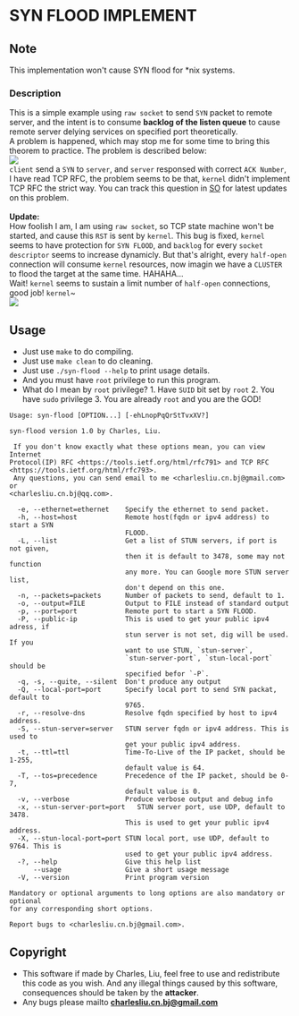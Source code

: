 SYN FLOOD IMPLEMENT
===================
## Note
This implementation won't cause SYN flood for \*nix systems. 

### Description
This is a simple example using `raw socket` to send `SYN` packet to remote server, and the intent is to consume **backlog of the listen queue** to cause remote server delying services on specified port theoretically.<br>
A problem is happened, which may stop me for some time to bring this theorem to practice. The problem is described below:<br>
<img src="https://github.com/linghuazaii/blog/blob/master/image/syn-flood/syn-packet.png"><br>
`client` send a `SYN` to `server`, and `server` responsed with correct `ACK Number`, I have read TCP RFC, the problem seems to be that, `kernel` didn't implement TCP RFC the strict way. You can track this question in [SO](http://stackoverflow.com/questions/40986978/create-half-open-tcp-connection-failed) for latest updates on this problem.<br>
<br>
**Update:**<br>
How foolish I am, I am using `raw socket`, so TCP state machine won't be started, and cause this `RST` is sent by `kernel`. This bug is fixed, `kernel` seems to have protection for `SYN FLOOD`, and `backlog` for every `socket descriptor` seems to increase dynamicly. But that's alright, every `half-open` connection will consume `kernel` resources, now imagin we have a `CLUSTER` to flood the target at the same time. HAHAHA...<br>
Wait! `kernel` seems to sustain a limit number of `half-open` connections, good job! `kernel`~<br>
<img src="https://github.com/linghuazaii/blog/blob/master/image/syn-flood/half-connection.png"><br>

## Usage
 - Just use `make` to do compiling.
 - Just use `make clean` to do cleaning.
 - Just use `./syn-flood --help` to print usage details.
 - And you must have `root` privilege to run this program.
 - What do I mean by `root` privilege? 1. Have `SUID` bit set by `root` 2. You have `sudo` privilege 3. You are already `root` and you are the GOD!
```
Usage: syn-flood [OPTION...] [-ehLnopPqQrStTvxXV?]

syn-flood version 1.0 by Charles, Liu.

 If you don't know exactly what these options mean, you can view Internet
Protocol(IP) RFC <https://tools.ietf.org/html/rfc791> and TCP RFC
<https://tools.ietf.org/html/rfc793>.
 Any questions, you can send email to me <charlesliu.cn.bj@gmail.com> or
<charlesliu.cn.bj@qq.com>.

  -e, --ethernet=ethernet    Specify the ethernet to send packet.
  -h, --host=host            Remote host(fqdn or ipv4 address) to start a SYN
                             FLOOD.
  -L, --list                 Get a list of STUN servers, if port is not given,
                             then it is default to 3478, some may not function
                             any more. You can Google more STUN server list,
                             don't depend on this one.
  -n, --packets=packets      Number of packets to send, default to 1.
  -o, --output=FILE          Output to FILE instead of standard output
  -p, --port=port            Remote port to start a SYN FLOOD.
  -P, --public-ip            This is used to get your public ipv4 adress, if
                             stun server is not set, dig will be used. If you
                             want to use STUN, `stun-server`,
                             `stun-server-port`, `stun-local-port` should be
                             specified befor `-P`.
  -q, -s, --quite, --silent  Don't produce any output
  -Q, --local-port=port      Specify local port to send SYN packat, default to
                             9765.
  -r, --resolve-dns          Resolve fqdn specified by host to ipv4 address.
  -S, --stun-server=server   STUN server fqdn or ipv4 address. This is used to
                             get your public ipv4 address.
  -t, --ttl=ttl              Time-To-Live of the IP packet, should be 1-255,
                             default value is 64.
  -T, --tos=precedence       Precedence of the IP packet, should be 0-7,
                             default value is 0.
  -v, --verbose              Produce verbose output and debug info
  -x, --stun-server-port=port   STUN server port, use UDP, default to 3478.
                             This is used to get your public ipv4 address.
  -X, --stun-local-port=port STUN local port, use UDP, default to 9764. This is
                             used to get your public ipv4 address.
  -?, --help                 Give this help list
      --usage                Give a short usage message
  -V, --version              Print program version

Mandatory or optional arguments to long options are also mandatory or optional
for any corresponding short options.

Report bugs to <charlesliu.cn.bj@gmail.com>.
```

## Copyright
 - This software if made by Charles, Liu, feel free to use and redistribute this code as you wish. And any illegal things caused by this software, consequences should be taken by the **attacker**.
 - Any bugs please mailto **charlesliu.cn.bj@gmail.com**
